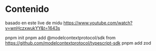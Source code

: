 # Contenido
basado en este live de midu https://www.youtube.com/watch?v=wnHczxwukYY&t=1643s


pnpm init
pnpm add @modelcontextprotocol/sdk 
    from https://github.com/modelcontextprotocol/typescript-sdk
pnpm add zod